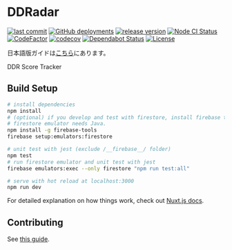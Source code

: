 # DDRadar

[![last commit](https://img.shields.io/github/last-commit/ddradar/ddradar "last commit")](https://github.com/ddradar/ddradar/commits/master)
[![GitHub deployments](https://img.shields.io/github/deployments/ddradar/ddradar/github-pages?label=staging)](http://staging.ddradar.app/)
[![release version](https://img.shields.io/github/v/release/ddradar/ddradar "release version")](https://github.com/ddradar/ddradar/releases)
[![Node CI Status](https://github.com/ddradar/ddradar/workflows/Node%20CI/badge.svg "Node CI Status")](https://github.com/ddradar/ddradar/actions?query=workflow%3A%22Node+CI%22)
[![CodeFactor](https://www.codefactor.io/repository/github/ddradar/ddradar/badge)](https://www.codefactor.io/repository/github/ddradar/ddradar)
[![codecov](https://codecov.io/gh/ddradar/ddradar/branch/master/graph/badge.svg)](https://codecov.io/gh/ddradar/ddradar)
[![Dependabot Status](https://api.dependabot.com/badges/status?host=github&repo=ddradar/ddradar)](https://dependabot.com)
[![License](https://img.shields.io/github/license/ddradar/ddradar)](LICENSE)

日本語版ガイドは[こちら](README-ja.md)にあります。

DDR Score Tracker

## Build Setup

``` bash
# install dependencies
npm install
# (optional) if you develop and test with firestore, install firebase tool.
# firestore emulator needs Java.
npm install -g firebase-tools
firebase setup:emulators:firestore

# unit test with jest (exclude /__firebase__/ folder)
npm test
# run firestore emulator and unit test with jest
firebase emulators:exec --only firestore "npm run test:all"

# serve with hot reload at localhost:3000
npm run dev
```

For detailed explanation on how things work, check out [Nuxt.js docs](https://nuxtjs.org).

## Contributing

See [this guide](CONTRIBUTING.md).
